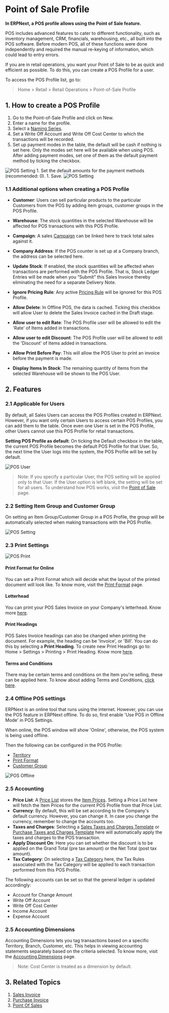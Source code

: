 <!-- add-breadcrumbs -->
# Point of Sale Profile

**In ERPNext, a POS profile allows using the Point of Sale feature.**

POS includes advanced features to cater to different functionality, such as
inventory management, CRM, financials, warehousing, etc., all built into the
POS software. Before modern POS, all of these functions were done
independently and required the manual re-keying of information, which could
lead to entry errors.

If you are in retail operations, you want your Point of Sale to be as quick
and efficient as possible. To do this, you can create a POS Profile for a user.

To access the POS Profile list, go to:
> Home > Retail > Retail Operations > Point-of-Sale Profile

## 1. How to create a POS Profile
1. Go to the Point-of-Sale Profile and click on New.
1. Enter a name for the profile.
1. Select a [Naming Series](/docs/user/manual/en/setting-up/settings/naming-series).
1. Set a Write Off Account and Write Off Cost Center to which the transactions will be recorded.
1. Set up payment modes in the table, the default will be cash if nothing is set here. Only the modes set here will be available when using POS. After adding payment modes, set one of them as the default payment method by ticking the checkbox.
 <img class="screenshot" alt="POS Setting" src="{{docs_base_url}}/v12/assets/img/pos-setting/default_mop.png">
1. Set the default amounts for the payment methods (recommended: 0).
1. Save.
 <img class="screenshot" alt="POS Setting" src="{{docs_base_url}}/v12/assets/img/pos-setting/pos_profile.png">

### 1.1 Additional options when creating a POS Profile

* **Customer**: Users can sell particular products to the particular Customers from the POS by adding item groups, customer groups in the POS Profile.
* **Warehouse**: The stock quantities in the selected Warehouse will be affected for POS transactions with this POS Profile.
* **Campaign**: A sales [Campaign](/docs/user/manual/en/CRM/campaign) can be linked here to track total sales against it.
* **Company Address**: If the POS counter is set up at a Company branch, the address can be selected here.

* **Update Stock**: If enabled, the stock quantities will be affected when transactions are performed with the POS Profile. That is, Stock Ledger Entries will be made when you “Submit” this Sales Invoice thereby eliminating the need for a separate Delivery Note.
* **Ignore Pricing Rule**: Any active [Pricing Rule](/docs/user/manual/en/accounts/pricing-rule) will be ignored for this POS Profile.
* **Allow Delete**: In Offline POS, the data is cached. Ticking this checkbox will allow User to delete the Sales Invoice cached in the Draft stage.
* **Allow user to edit Rate**: The POS Profile user will be allowed to edit the 'Rate' of Items added in transactions.
* **Allow user to edit Discount**: The POS Profile user will be allowed to edit the 'Discount' of Items added in transactions.
* **Allow Print Before Pay**: This will allow the POS User to print an invoice before the payment is made.
* **Display Items In Stock**: The remaining quantity of Items from the selected Warehouse will be shown to the POS User.

## 2. Features

### 2.1 Applicable for Users
By default, all Sales Users can access the POS Profiles created in ERPNext. However, if you want only certain Users to access certain POS Profiles, you can add them to the table. Once even one User is set in the POS Profile, other Users cannot use this POS Profile for retail transactions.

**Setting POS Profile as default**: On ticking the Default checkbox in the table, the current POS Profile becomes the default POS Profile for that User. So, the next time the User logs into the system, the POS Profile will be set by default.

![POS User](/docs/assets/img/pos-setting/pos-profile-default.png)

> Note: If you specify a particular User, the POS setting will be
applied only to that User. If the User option is left blank, the setting will
be set for all users. To understand how POS works, visit the [Point of Sale](/docs/user/manual/en/accounts/point-of-sales) page.


### 2.2 Setting Item Group and Customer Group
On setting an Item Group/Customer Group in a POS Profile, the group will be automatically selected when making transactions with the POS Profile.

<img class="screenshot" alt="POS Setting" src="{{docs_base_url}}/v12/assets/img/pos-setting/item_customer_group.png">

### 2.3 Print Settings

![POS Print](/docs/assets/img/pos-setting/pos-profile-print.png)

#### Print Format for Online
You can set a Print Format which will decide what the layout of the printed document will look like. To know more, visit the [Print Format](/docs/user/manual/en/setting-up/print/print-format) page.

#### Letterhead
You can print your POS Sales Invoice on your Company's letterhead. Know more [here](/docs/user/manual/en/setting-up/print/letter-head).


#### Print Headings
POS Sales Invoice headings can also be changed when printing the document. For example, the heading can be 'Invoice', or 'Bill'. You can do this by selecting a **Print Heading**. To create new Print Headings go to: Home > Settings > Printing > Print Heading. Know more [here](/docs/user/manual/en/setting-up/print/print-headings).

#### Terms and Conditions
There may be certain terms and conditions on the Item you're selling, these can be applied here. To know about adding Terms and Conditions, [click here](/docs/user/manual/en/setting-up/print/terms-and-conditions).

### 2.4 Offline POS settings
ERPNext is an online tool that runs using the internet. However, you can use the POS feature in ERPNext offline. To do so, first enable 'Use POS in Offline Mode' in POS Settings.

When online, the POS window will show 'Online', otherwise, the POS system is being used offline.

Then the following can be configured in the POS Profile:

* [Territory](/docs/user/manual/en/selling/territory)
* [Print Format](/docs/user/manual/en/setting-up/print/print-format)
* [Customer Group](/docs/user/manual/en/CRM/customer-group)

![POS Offline](/docs/assets/img/pos-setting/pos-profile-offline.png)

### 2.5 Accounting

* **Price List**: A [Price List](/docs/user/manual/en/stock/price-lists) stores the [Item Prices](/docs/user/manual/en/stock/item-price). Setting a Price List here will fetch the Item Prices for the current POS Profile from that Price List.
* **Currency**: By default, this will be set according to the Company's default currency. However, you can change it. In case you change the currency, remember to change the accounts too.
* **Taxes and Charges**: Selecting a [Sales Taxes and Charges Template](/docs/user/manual/en/selling/sales-taxes-and-charges-template) or [Purchase Taxes and Charges Template](/docs/user/manual/en/buying/purchase-taxes-and-charges-template) here will automatically apply the taxes and charges to the POS transaction.
* **Apply Discount On**: Here you can set whether the discount is to be applied on the Grand Total (pre tax amount) or the Net Total (post tax amount).
* **Tax Category**: On selecting a [Tax Category](/docs/user/manual/en/accounts/tax-category) here, the Tax Rules associated with the Tax Category will be applied to each transaction performed from this POS Profile.

The following accounts can be set so that the general ledger is updated accordingly:

* Account for Change Amount
* Write Off Account
* Write Off Cost Center
* Income Account
* Expense Account

### 2.5 Accounting Dimensions
Accounting Dimensions lets you tag transactions based on a specific Territory, Branch, Customer, etc. This helps in viewing accounting statements separately based on the criteria selected. To know more, visit the [Accounting Dimensions](/docs/user/manual/en/accounts/accounting-dimensions) page.

> Note: Cost Center is treated as a dimension by default.

## 3. Related Topics
1. [Sales Invoice](/docs/user/manual/en/accounts/sales-invoice)
1. [Purchase Invoice](/docs/user/manual/en/accounts/purchase-invoice)
1. [Point Of Sales](/docs/user/manual/en/accounts/point-of-sales)
